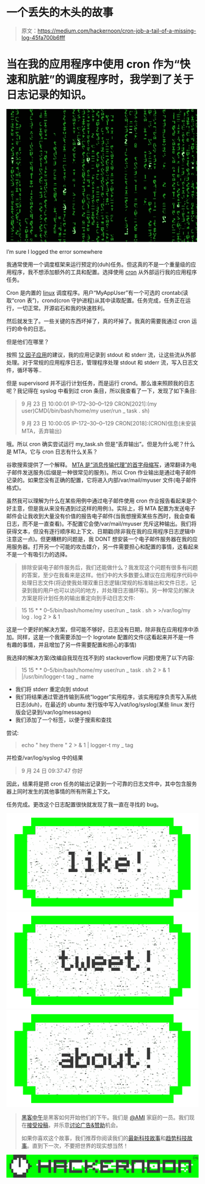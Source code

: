 # 一个丢失的木头的故事

> 原文：<https://medium.com/hackernoon/cron-job-a-tail-of-a-missing-log-45fa700b6fff>

# 当在我的应用程序中使用 cron 作为“快速和肮脏”的调度程序时，我学到了关于日志记录的知识。

![](img/41a7632790a738bcc734d5ebcf1f973b.png)

I’m sure I logged the error somewhere

我通常使用一个调度框架来运行预定的(duh)任务。但这真的不是一个重量级的应用程序，我不想添加额外的工具和配置。选择使用 [cron](https://hackernoon.com/tagged/cron) 从外部运行我的应用程序任务。

Cron 是内置的 [linux](https://hackernoon.com/tagged/linux) 调度程序。用户“MyAppUser”有一个可选的 crontab(读取“cron 表”)，crond(cron 守护进程)从其中读取配置。任务完成，任务正在运行，一切正常。开源岩石和我的快速胜利。

然后就发生了。一些关键的东西坏掉了，真的坏掉了。我真的需要我通过 cron 运行的命令的日志。

但是他们在哪里？

按照 [12 因子应用](https://12factor.net/)的建议，我的应用记录到 stdout 和 stderr 流，让这些流从外部处理。对于常规的应用程序日志，管理程序处理 stdout 和 stderr 流，写入日志文件，循环等等..

但是 supervisord 并不运行计划任务，而是运行 crond。那么谁来照顾我的日志呢？我记得在 syslog 中看到过 cron 条目，所以我查看了一下，发现了如下条目:

> 9 月 23 日 10:00:01 IP-172–30–0–129 CRON[2021]:(my user)CMD(/bin/bash/home/my user/run _ task . sh)
> 
> 9 月 23 日 10:00:05 IP-172–30–0–129 CRON[2018]:(CRON)信息(未安装 MTA，丢弃输出)

哦。所以 cron 确实尝试运行 my_task.sh 但是“丢弃输出”。但是为什么呢？什么是 MTA，它与 cron 日志有什么关系？

谷歌搜索提供了一个解释。 [MTA 是“消息传输代理”的首字母缩写](https://en.wikipedia.org/wiki/Message_transfer_agent)，通常翻译为电子邮件发送服务(后缀是一种很常见的服务)。所以 Cron 作业输出是通过电子邮件记录的。如果您没有正确的配置，它将进入内部/var/mail/myuser 文件(电子邮件格式)。

虽然我可以理解为什么在某些用例中通过电子邮件使用 cron 作业报告看起来是个好主意，但是我从来没有遇到过这样的用例:)。实际上，将 MTA 配置为发送电子邮件会让我收到大量没有价值的报告电子邮件(当我想搜索某些东西时，我会查看日志，而不是一直查看)。不配置它会使/var/mail/myuser 充斥这种输出。我们将获得文本，但没有逐行顺序和上下文、日期戳(除非我在我的应用程序日志逻辑中注意这一点)。但更糟糕的问题是，我 DONT 想安装一个电子邮件服务器在我的应用服务器。打开另一个可能的攻击媒介，另一件需要担心和配置的事情，这看起来不是一个有吸引力的选择。

> 排除安装电子邮件服务后，我们还能做什么？我发现这个问题有很多有问题的答案，至少在我看来是这样。他们中的大多数要么建议在应用程序代码中处理日志文件(将迫使我处理双重日志逻辑(常规的标准输出和文件日志，记录到我的用户也可以访问的地方，并处理日志循环等)。另一种常见的解决方案是将计划任务的输出重定向到手动日志文件:

> 15 15 * * 0–5/bin/bash/home/my user/run _ task . sh > >/var/log/my log . log 2 > & 1

这是一个更好的解决方案，但可能不够好，日志没有日期，除非我在应用程序中添加。同样，这是一个我需要添加一个 logrotate 配置的文件(这看起来并不是一件有趣的事情，并且增加了另一件需要配置和担心的事情)

我选择的解决方案(改编自我现在找不到的 stackoverflow 问题)使用了以下内容:

> 15 15 * * 0–5/bin/bash/home/my user/run _ task . sh 2 > & 1 |/usr/bin/logger-t tag _ name

*   我们将 stderr 重定向到 stdout
*   我们将结果通过管道传输到系统“logger”实用程序，该实用程序负责写入系统日志(duh)，在最近的 ubuntu 发行版中写入/vat/log/syslog(某些 linux 发行版会记录到/var/log/messages)
*   我们添加了一个标签，以便于搜索和查找

尝试:

> echo " hey there " 2 > & 1 | logger-t my _ tag

并检查/var/log/syslog 中的结果

> 9 月 24 日 09:37:47 你好

因此，结果将是把 cron 任务的输出记录到一个可靠的日志文件中，其中包含服务器上同时发生的其他事情的所有所需上下文。

任务完成。更改这个日志配置很快就发现了我一直在寻找的 bug。

[![](img/50ef4044ecd4e250b5d50f368b775d38.png)](http://bit.ly/HackernoonFB)[![](img/979d9a46439d5aebbdcdca574e21dc81.png)](https://goo.gl/k7XYbx)[![](img/2930ba6bd2c12218fdbbf7e02c8746ff.png)](https://goo.gl/4ofytp)

> [黑客中午](http://bit.ly/Hackernoon)是黑客如何开始他们的下午。我们是 [@AMI](http://bit.ly/atAMIatAMI) 家庭的一员。我们现在[接受投稿](http://bit.ly/hackernoonsubmission)，并乐意[讨论广告&赞助](mailto:partners@amipublications.com)机会。
> 
> 如果你喜欢这个故事，我们推荐你阅读我们的[最新科技故事](http://bit.ly/hackernoonlatestt)和[趋势科技故事](https://hackernoon.com/trending)。直到下一次，不要把世界的现实想当然！

[![](img/be0ca55ba73a573dce11effb2ee80d56.png)](https://goo.gl/Ahtev1)